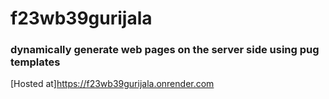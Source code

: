 # f23wb39gurijala
### dynamically generate web pages on the server side using pug templates
[Hosted at]https://f23wb39gurijala.onrender.com
